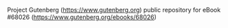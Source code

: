 Project Gutenberg (https://www.gutenberg.org) public repository for
eBook #68026 (https://www.gutenberg.org/ebooks/68026)
